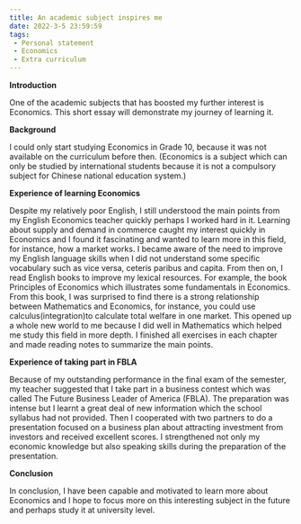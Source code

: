 ```yaml
---
title: An academic subject inspires me
date: 2022-3-5 23:59:59
tags:
 - Personal statement
 - Economics
 - Extra curriculum
---
```


**Introduction**

One of the academic subjects that has boosted my further interest is Economics. This short essay will demonstrate my journey of learning it.

**Background**

I could only start studying Economics in Grade 10, because it was not available on the curriculum before then. (Economics is a subject which can only be studied by international students because it is not a compulsory subject for Chinese national education system.)

**Experience of learning Economics**

Despite my relatively poor English, I still understood the main points from my English Economics teacher quickly perhaps I worked hard in it. Learning about supply and demand in commerce caught my interest quickly in Economics and I found it fascinating and wanted to learn more in this field, for instance, how a market works. I became aware of the need to improve my English language skills when I did not understand some specific vocabulary such as vice versa, ceteris paribus and capita. From then on, I read English books to improve my lexical resources. For example, the book Principles of Economics which illustrates some fundamentals in Economics. From this book, I was surprised to find there is a strong relationship between Mathematics and Economics, for instance, you could use calculus(integration)to calculate total welfare in one market. This opened up a whole new world to me because I did well in Mathematics which helped me study this field in more depth. I finished all exercises in each chapter and made reading notes to summarize the main points.

**Experience of taking part in FBLA**

Because of my outstanding performance in the final exam of the semester, my teacher suggested that I take part in a business contest which was called The Future Business Leader of America (FBLA). The preparation was intense but I learnt a great deal of new information which the school syllabus had not provided. Then I cooperated with two partners to do a presentation focused on a business plan about attracting investment from investors and received excellent scores. I strengthened not only my economic knowledge but also speaking skills during the preparation of the presentation.

**Conclusion**

In conclusion, I have been capable and motivated to learn more about Economics and I hope to focus more on this interesting subject in the future and perhaps study it at university level.
